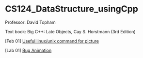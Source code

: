 # CS124_DataStructure_usingCpp

Professor: David Topham

Text book: Big C++: Late Objects, Cay S. Horstmann (3rd Edition)

[Feb 01] [Useful linux/unix command for picture]()

[Lab 01] [Bug Animation]()

